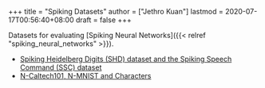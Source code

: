 +++
title = "Spiking Datasets"
author = ["Jethro Kuan"]
lastmod = 2020-07-17T00:56:40+08:00
draft = false
+++

Datasets for evaluating [Spiking Neural Networks]({{< relref "spiking_neural_networks" >}}).

- [Spiking Heidelberg Digits (SHD) dataset and the Spiking Speech Command (SSC) dataset](https://compneuro.net/)
- [N-Caltech101, N-MNIST and Characters](https://www.garrickorchard.com/datasets)
